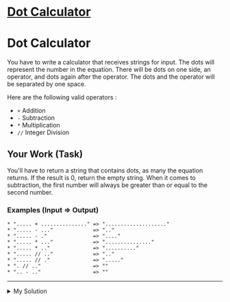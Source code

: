 # [Dot Calculator](https://www.codewars.com/kata/6071ef9cbe6ec400228d9531)

# Dot Calculator

You have to write a calculator that receives strings for input. The dots will represent the number in the equation.
There will be dots on one side, an operator, and dots again after the operator. The dots and the operator will be
separated by one space.

Here are the following valid operators :

- `+` Addition
- `-` Subtraction
- `*` Multiplication
- `//` Integer Division

## Your Work (Task)

You'll have to return a string that contains dots, as many the equation returns. If the result is 0, return the empty
string. When it comes to subtraction, the first number will always be greater than or equal to the second number.

### Examples (Input => Output)

    * "..... + ..............." => "...................."
    * "..... - ..."             => ".."
    * "..... - ."               => "...."
    * "..... * ..."             => "..............."
    * "..... * .."              => ".........."
    * "..... // .."             => ".."
    * "..... // ."              => "....."
    * ". // .."                 => ""
    * ".. - .."                 => ""

---

<details><summary>My Solution</summary>

```js
function dotCalculator(equation) {
  const [a, op, b] = equation.split(' ')
  return '.'.repeat(eval(a.length + op[0] + b.length))
}
```

</details>
